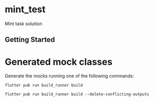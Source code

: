 # mint_test

Mint task solution

## Getting Started

# Generated mock classes

Generate the mocks running one of the following commands:

```
flutter pub run build_runner build
``` 

``` 
flutter pub run build_runner build --delete-conflicting-outputs
```
